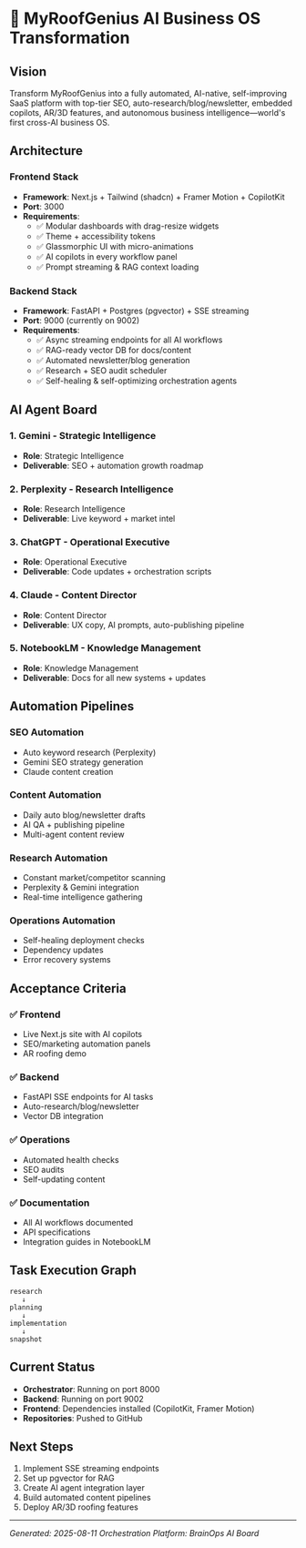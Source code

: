 # 🚀 MyRoofGenius AI Business OS Transformation

## Vision
Transform MyRoofGenius into a fully automated, AI-native, self-improving SaaS platform with top-tier SEO, auto-research/blog/newsletter, embedded copilots, AR/3D features, and autonomous business intelligence—world's first cross-AI business OS.

## Architecture

### Frontend Stack
- **Framework**: Next.js + Tailwind (shadcn) + Framer Motion + CopilotKit
- **Port**: 3000
- **Requirements**:
  - ✅ Modular dashboards with drag-resize widgets
  - ✅ Theme + accessibility tokens
  - ✅ Glassmorphic UI with micro-animations
  - ✅ AI copilots in every workflow panel
  - ✅ Prompt streaming & RAG context loading

### Backend Stack
- **Framework**: FastAPI + Postgres (pgvector) + SSE streaming
- **Port**: 9000 (currently on 9002)
- **Requirements**:
  - ✅ Async streaming endpoints for all AI workflows
  - ✅ RAG-ready vector DB for docs/content
  - ✅ Automated newsletter/blog generation
  - ✅ Research + SEO audit scheduler
  - ✅ Self-healing & self-optimizing orchestration agents

## AI Agent Board

### 1. Gemini - Strategic Intelligence
- **Role**: Strategic Intelligence
- **Deliverable**: SEO + automation growth roadmap

### 2. Perplexity - Research Intelligence
- **Role**: Research Intelligence
- **Deliverable**: Live keyword + market intel

### 3. ChatGPT - Operational Executive
- **Role**: Operational Executive
- **Deliverable**: Code updates + orchestration scripts

### 4. Claude - Content Director
- **Role**: Content Director
- **Deliverable**: UX copy, AI prompts, auto-publishing pipeline

### 5. NotebookLM - Knowledge Management
- **Role**: Knowledge Management
- **Deliverable**: Docs for all new systems + updates

## Automation Pipelines

### SEO Automation
- Auto keyword research (Perplexity)
- Gemini SEO strategy generation
- Claude content creation

### Content Automation
- Daily auto blog/newsletter drafts
- AI QA + publishing pipeline
- Multi-agent content review

### Research Automation
- Constant market/competitor scanning
- Perplexity & Gemini integration
- Real-time intelligence gathering

### Operations Automation
- Self-healing deployment checks
- Dependency updates
- Error recovery systems

## Acceptance Criteria

### ✅ Frontend
- Live Next.js site with AI copilots
- SEO/marketing automation panels
- AR roofing demo

### ✅ Backend
- FastAPI SSE endpoints for AI tasks
- Auto-research/blog/newsletter
- Vector DB integration

### ✅ Operations
- Automated health checks
- SEO audits
- Self-updating content

### ✅ Documentation
- All AI workflows documented
- API specifications
- Integration guides in NotebookLM

## Task Execution Graph

```
research
   ↓
planning
   ↓
implementation
   ↓
snapshot
```

## Current Status
- **Orchestrator**: Running on port 8000
- **Backend**: Running on port 9002
- **Frontend**: Dependencies installed (CopilotKit, Framer Motion)
- **Repositories**: Pushed to GitHub

## Next Steps
1. Implement SSE streaming endpoints
2. Set up pgvector for RAG
3. Create AI agent integration layer
4. Build automated content pipelines
5. Deploy AR/3D roofing features

---
*Generated: 2025-08-11*
*Orchestration Platform: BrainOps AI Board*